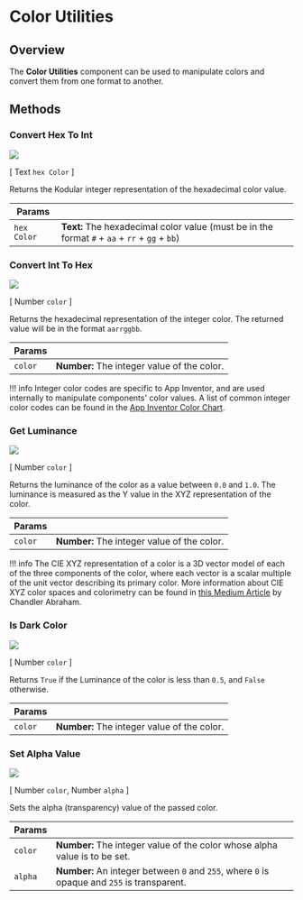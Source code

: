 # Color Utilities


## Overview

The **Color Utilities** component can be used to manipulate colors and convert them from one format to another.


## Methods

### Convert Hex To Int
![](/assets/images/components/utilities/color-utilities/m_convert-hex-to-int.png)

\[ Text `hex Color` \]

Returns the Kodular integer representation of the hexadecimal color value.

Params           |  []()       
---------------- | ------- 
`hex Color`      | **Text:**  The hexadecimal color value (must be in the format `#` + `aa` + `rr` + `gg` + `bb`)

    
### Convert Int To Hex
![](/assets/images/components/utilities/color-utilities/m_convert-int-to-hex.png)

\[ Number `color` \]

Returns the hexadecimal representation of the integer color. The returned value will be in the format `aarrggbb`.

Params           |  []()       
---------------- | ------- 
`color`          | **Number:**  The integer value of the color.

!!! info
    Integer color codes are specific to App Inventor, and are used internally to manipulate components' color values. A list of common
    integer color codes can be found in the [App Inventor Color Chart](http://appinventor.mit.edu/explore/app-inventor-color-chart).
  
  
### Get Luminance
![](/assets/images/components/utilities/color-utilities/m_get-luminance.png)

\[ Number `color` \]

Returns the luminance of the color as a value between `0.0` and `1.0`. 
The luminance is measured as the Y value in the XYZ representation of the color.

Params           |  []()       
---------------- | ------- 
`color`          | **Number:**  The integer value of the color.

!!! info
    The CIE XYZ representation of a color is a 3D vector model of each of the three components of the color, where each vector is a
    scalar multiple of the unit vector describing its primary color. More information about CIE XYZ color spaces and colorimetry can be found in [this Medium Article](https://medium.com/hipster-color-science/a-beginners-guide-to-colorimetry-401f1830b65a) by Chandler Abraham. 
    
    
### Is Dark Color
![](/assets/images/components/utilities/color-utilities/m_is-dark-color.png)

\[ Number `color` \]

Returns `True` if the Luminance of the color is less than `0.5`, and `False` otherwise.

Params           |  []()       
---------------- | ------- 
`color`          | **Number:**  The integer value of the color.
    
    
### Set Alpha Value
![](/assets/images/components/utilities/color-utilities/m_set-alpha-value.png)

\[ Number `color`, Number `alpha` \]

Sets the alpha (transparency) value of the passed color.

Params           |  []()       
---------------- | ------- 
`color`          | **Number:**  The integer value of the color whose alpha value is to be set.
`alpha`          | **Number:**  An integer between `0` and `255`, where `0` is opaque and `255` is transparent.